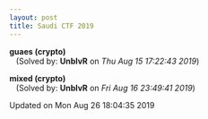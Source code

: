 ```yaml
---
layout: post
title: Saudi CTF 2019
---
```


<!--break-->

**guaes (crypto)**  
&nbsp;&nbsp;&nbsp;(Solved by: **UnblvR** on _Thu Aug 15 17:22:43 2019_)  
  
**mixed (crypto)**  
&nbsp;&nbsp;&nbsp;(Solved by: **UnblvR** on _Fri Aug 16 23:49:41 2019_)  
  


Updated on Mon Aug 26 18:04:35 2019
